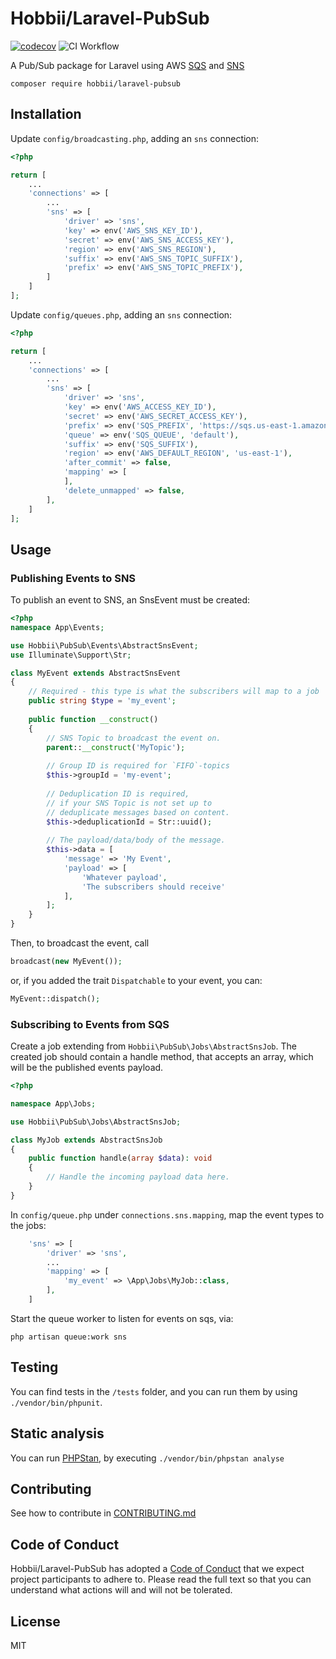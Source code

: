 # Hobbii/Laravel-PubSub
[![codecov](https://codecov.io/gh/hobbii/laravel-pubsub/branch/main/graph/badge.svg?token=9I6H1sxORL)](https://codecov.io/gh/hobbii/laravel-pubsub)
![CI Workflow](https://github.com/hobbii/laravel-pubsub/actions/workflows/ci.yml/badge.svg?branch=main)

A Pub/Sub package for Laravel using AWS [SQS](https://aws.amazon.com/sqs/) and [SNS](https://aws.amazon.com/sns/)

```shell
composer require hobbii/laravel-pubsub
```

## Installation
Update `config/broadcasting.php`, adding an `sns` connection:
```php
<?php

return [
    ...
    'connections' => [
        ...
        'sns' => [
            'driver' => 'sns',
            'key' => env('AWS_SNS_KEY_ID'),
            'secret' => env('AWS_SNS_ACCESS_KEY'),
            'region' => env('AWS_SNS_REGION'),
            'suffix' => env('AWS_SNS_TOPIC_SUFFIX'),
            'prefix' => env('AWS_SNS_TOPIC_PREFIX'),
        ]
    ]
];
```

Update `config/queues.php`, adding an `sns` connection:
```php
<?php

return [
    ...
    'connections' => [
        ...
        'sns' => [
            'driver' => 'sns',
            'key' => env('AWS_ACCESS_KEY_ID'),
            'secret' => env('AWS_SECRET_ACCESS_KEY'),
            'prefix' => env('SQS_PREFIX', 'https://sqs.us-east-1.amazonaws.com/your-account-id'),
            'queue' => env('SQS_QUEUE', 'default'),
            'suffix' => env('SQS_SUFFIX'),
            'region' => env('AWS_DEFAULT_REGION', 'us-east-1'),
            'after_commit' => false,
            'mapping' => [
            ],
            'delete_unmapped' => false,
        ],
    ]
];
```


## Usage
### Publishing Events to SNS
To publish an event to SNS, an SnsEvent must be created:

```php
<?php
namespace App\Events;

use Hobbii\PubSub\Events\AbstractSnsEvent;
use Illuminate\Support\Str;

class MyEvent extends AbstractSnsEvent
{
    // Required - this type is what the subscribers will map to a job
    public string $type = 'my_event';
    
    public function __construct()
    {
        // SNS Topic to broadcast the event on.
        parent::__construct('MyTopic');
        
        // Group ID is required for `FIFO`-topics
        $this->groupId = 'my-event';
        
        // Deduplication ID is required,
        // if your SNS Topic is not set up to
        // deduplicate messages based on content. 
        $this->deduplicationId = Str::uuid();
        
        // The payload/data/body of the message.
        $this->data = [
            'message' => 'My Event',
            'payload' => [
                'Whatever payload',
                'The subscribers should receive'
            ],
        ];
    }
}
```

Then, to broadcast the event, call
```php
broadcast(new MyEvent());
```
or, if you added the trait `Dispatchable` to your event, you can:
```php
MyEvent::dispatch();
```

### Subscribing to Events from SQS
Create a job extending from `Hobbii\PubSub\Jobs\AbstractSnsJob`.
The created job should contain a handle method, that accepts an array,
which will be the published events payload.
```php
<?php

namespace App\Jobs;

use Hobbii\PubSub\Jobs\AbstractSnsJob;

class MyJob extends AbstractSnsJob
{
    public function handle(array $data): void
    {
        // Handle the incoming payload data here.
    }
}
```
In `config/queue.php` under `connections.sns.mapping`, map the event types to the jobs:
```php
    'sns' => [
        'driver' => 'sns',
        ...
        'mapping' => [
            'my_event' => \App\Jobs\MyJob::class,
        ],
    ]
```
Start the queue worker to listen for events on sqs, via:
```shell
php artisan queue:work sns
```

## Testing
You can find tests in the `/tests` folder, and you can run them by using `./vendor/bin/phpunit`.

## Static analysis
You can run [PHPStan](https://phpstan.org/), by executing `./vendor/bin/phpstan analyse`

## Contributing
See how to contribute in [CONTRIBUTING.md](CONTRIBUTING.md)

## Code of Conduct
Hobbii/Laravel-PubSub has adopted a [Code of Conduct](CODE_OF_CONDUCT.md) that we expect project participants to adhere to.
Please read the full text so that you can understand what actions will and will not be tolerated.

## License
MIT
